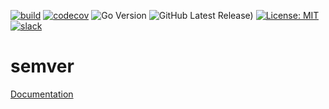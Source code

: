 [![build](https://github.com/martoc/semver/actions/workflows/build.yml/badge.svg?branch=main&event=push)](https://github.com/martoc/semver/actions/workflows/build.yml)
[![codecov](https://codecov.io/gh/martoc/semver/branch/main/graph/badge.svg?token=S06JCJYGHM)](https://codecov.io/gh/martoc/semver)
![Go Version](https://img.shields.io/github/go-mod/go-version/martoc/semver/main)
![GitHub Latest Release)](https://img.shields.io/github/v/release/martoc/semver?logo=github)
[![License: MIT](https://img.shields.io/badge/License-MIT-yellow.svg)](https://opensource.org/licenses/MIT)
[![slack](https://img.shields.io/badge/slack-general-brightgreen.svg?logo=slack)](https://app.slack.com/messages/T8L8AAD3M/C8LBHLSVA)

# semver

[Documentation](./docs/index.md)
